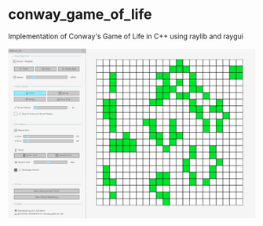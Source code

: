 # conway_game_of_life

Implementation of Conway's Game of Life in C++ using raylib and raygui \
\
![Cover Image](cover_image.png)
